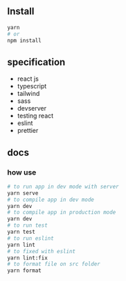 ## Install
```bash
yarn
# or
npm install
```
## specification
- react js
- typescript
- tailwind
- sass
- devserver
- testing react
- eslint
- prettier

## docs
### how use
```bash
# to run app in dev mode with server
yarn serve
# to compile app in dev mode
yarn dev
# to compile app in production mode 
yarn dev
# to run test
yarn test
# to run eslint
yarn lint
# to fixed with eslint
yarn lint:fix
# to format file on src folder
yarn format
```

